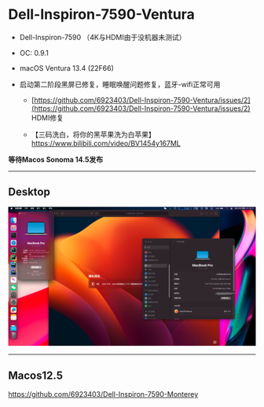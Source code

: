 # Dell-Inspiron-7590-Ventura

- Dell-Inspiron-7590 （4K与HDMI由于没机器未测试）
 
- OC: 0.9.1
 
- macOS Ventura 13.4 (22F66)
 
- 启动第二阶段黑屏已修复，睡眠唤醒问题修复，蓝牙-wifi正常可用
   
  - [https://github.com/6923403/Dell-Inspiron-7590-Ventura/issues/2](https://github.com/6923403/Dell-Inspiron-7590-Ventura/issues/2) HDMI修复
 
  - 【三码洗白，将你的黑苹果洗为白苹果】 https://www.bilibili.com/video/BV1454y167ML

**等待Macos Sonoma 14.5发布**

---

## Desktop

![dk](./img/dk.png)

---

## Macos12.5 

https://github.com/6923403/Dell-Inspiron-7590-Monterey

